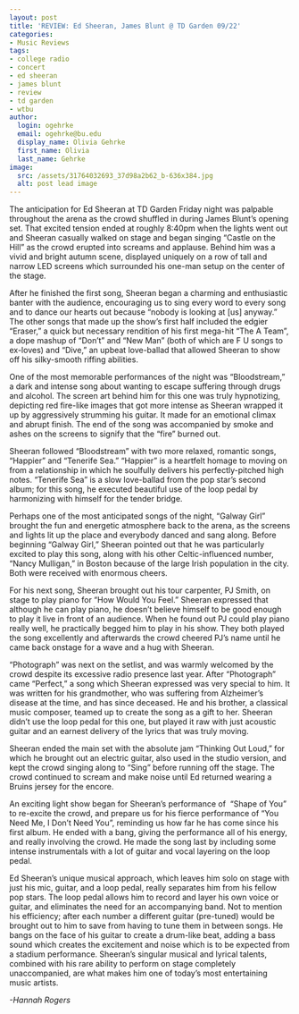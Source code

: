 ```yaml
---
layout: post
title: 'REVIEW: Ed Sheeran, James Blunt @ TD Garden 09/22'
categories:
- Music Reviews
tags:
- college radio
- concert
- ed sheeran
- james blunt
- review
- td garden
- wtbu
author:
  login: ogehrke
  email: ogehrke@bu.edu
  display_name: Olivia Gehrke
  first_name: Olivia
  last_name: Gehrke
image:
  src: /assets/31764032693_37d98a2b62_b-636x384.jpg
  alt: post lead image
---
```


The anticipation for Ed Sheeran at TD Garden Friday night was palpable throughout the arena as the crowd shuffled in during James Blunt’s opening set. That excited tension ended at roughly 8:40pm when the lights went out and Sheeran casually walked on stage and began singing “Castle on the Hill” as the crowd erupted into screams and applause. Behind him was a vivid and bright autumn scene, displayed uniquely on a row of tall and narrow LED screens which surrounded his one-man setup on the center of the stage.

After he finished the first song, Sheeran began a charming and enthusiastic banter with the audience, encouraging us to sing every word to every song and to dance our hearts out because “nobody is looking at \[us\] anyway.” The other songs that made up the show’s first half included the edgier “Eraser,” a quick but necessary rendition of his first mega-hit “The A Team”, a dope mashup of “Don’t” and “New Man” (both of which are F U songs to ex-loves) and “Dive,” an upbeat love-ballad that allowed Sheeran to show off his silky-smooth riffing abilities.

One of the most memorable performances of the night was “Bloodstream,” a dark and intense song about wanting to escape suffering through drugs and alcohol. The screen art behind him for this one was truly hypnotizing, depicting red fire-like images that got more intense as Sheeran wrapped it up by aggressively strumming his guitar. It made for an emotional climax and abrupt finish. The end of the song was accompanied by smoke and ashes on the screens to signify that the “fire” burned out.

Sheeran followed “Bloodstream” with two more relaxed, romantic songs, “Happier” and “Tenerife Sea.” “Happier” is a heartfelt homage to moving on from a relationship in which he soulfully delivers his perfectly-pitched high notes. “Tenerife Sea” is a slow love-ballad from the pop star’s second album; for this song, he executed beautiful use of the loop pedal by harmonizing with himself for the tender bridge.

Perhaps one of the most anticipated songs of the night, “Galway Girl” brought the fun and energetic atmosphere back to the arena, as the screens and lights lit up the place and everybody danced and sang along. Before beginning “Galway Girl,” Sheeran pointed out that he was particularly excited to play this song, along with his other Celtic-influenced number, “Nancy Mulligan,” in Boston because of the large Irish population in the city. Both were received with enormous cheers.

For his next song, Sheeran brought out his tour carpenter, PJ Smith, on stage to play piano for “How Would You Feel.” Sheeran expressed that although he can play piano, he doesn’t believe himself to be good enough to play it live in front of an audience. When he found out PJ could play piano really well, he practically begged him to play in his show. They both played the song excellently and afterwards the crowd cheered PJ’s name until he came back onstage for a wave and a hug with Sheeran.

“Photograph” was next on the setlist, and was warmly welcomed by the crowd despite its excessive radio presence last year. After “Photograph” came “Perfect,” a song which Sheeran expressed was very special to him. It was written for his grandmother, who was suffering from Alzheimer’s disease at the time, and has since deceased. He and his brother, a classical music composer, teamed up to create the song as a gift to her. Sheeran didn’t use the loop pedal for this one, but played it raw with just acoustic guitar and an earnest delivery of the lyrics that was truly moving.

Sheeran ended the main set with the absolute jam “Thinking Out Loud,” for which he brought out an electric guitar, also used in the studio version, and kept the crowd singing along to “Sing” before running off the stage. The crowd continued to scream and make noise until Ed returned wearing a Bruins jersey for the encore.

An exciting light show began for Sheeran’s performance of  “Shape of You” to re-excite the crowd, and prepare us for his fierce performance of “You Need Me, I Don’t Need You”, reminding us how far he has come since his first album. He ended with a bang, giving the performance all of his energy, and really involving the crowd. He made the song last by including some intense instrumentals with a lot of guitar and vocal layering on the loop pedal.

Ed Sheeran’s unique musical approach, which leaves him solo on stage with just his mic, guitar, and a loop pedal, really separates him from his fellow pop stars. The loop pedal allows him to record and layer his own voice or guitar, and eliminates the need for an accompanying band. Not to mention his efficiency; after each number a different guitar (pre-tuned) would be brought out to him to save from having to tune them in between songs. He bangs on the face of his guitar to create a drum-like beat, adding a bass sound which creates the excitement and noise which is to be expected from a stadium performance. Sheeran’s singular musical and lyrical talents, combined with his rare ability to perform on stage completely unaccompanied, are what makes him one of today’s most entertaining music artists.

_\-Hannah Rogers_